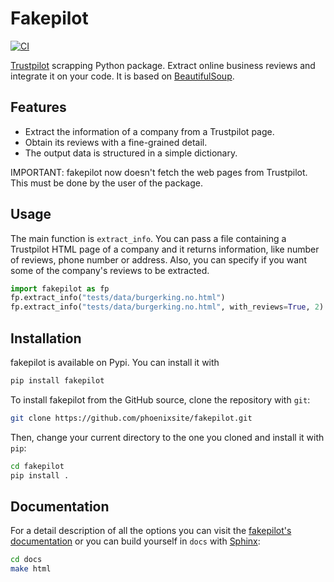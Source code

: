 # Fakepilot

[![CI](https://github.com/phoenixsite/fakepilot/actions/workflows/ci.yml/badge.svg)](https://github.com/phoenixsite/fakepilot/actions?query=workflow%3ACI)


[Trustpilot](https://www.trustpilot.com/) scrapping Python package.
Extract online business reviews and integrate it on your code.
It is based on [BeautifulSoup](https://www.crummy.com/software/BeautifulSoup/).

## Features
* Extract the information of a company from a Trustpilot page.
* Obtain its reviews with a fine-grained detail.
* The output data is structured in a simple dictionary.

IMPORTANT: fakepilot now doesn't fetch the web pages from Trustpilot. This must be done by the user of the package.

## Usage

The main function is ``extract_info``. You can pass a file containing a Trustpilot HTML page of a company and it returns information, like number
of reviews, phone number or address. Also, you can specify if you want
some of the company's reviews to be extracted.

```python
import fakepilot as fp
fp.extract_info("tests/data/burgerking.no.html")
fp.extract_info("tests/data/burgerking.no.html", with_reviews=True, 2)
```

## Installation

fakepilot is available on Pypi. You can install it with

```bash
pip install fakepilot
```

To install fakepilot from the GitHub source, clone the repository with `git`:

```bash
git clone https://github.com/phoenixsite/fakepilot.git
```

Then, change your current directory to the one you cloned and install it with `pip`:

```bash
cd fakepilot
pip install .
```

## Documentation

For a detail description of all the options you can visit the [fakepilot's
documentation](https://fakepilot.readthedocs.io/)
or you can build yourself
in ``docs`` with [Sphinx](https://www.sphinx-doc.org/en/master/):

```bash
cd docs
make html
```
